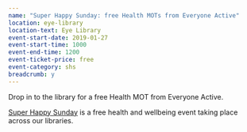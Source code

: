 ```yaml
---
name: "Super Happy Sunday: free Health MOTs from Everyone Active"
location: eye-library
location-text: Eye Library
event-start-date: 2019-01-27
event-start-time: 1000
event-end-time: 1200
event-ticket-price: free
event-category: shs
breadcrumb: y
---
```


Drop in to the library for a free Health MOT from Everyone Active.

[Super Happy Sunday](/news/super-happy-sunday/) is a free health and wellbeing event taking place across our libraries.
